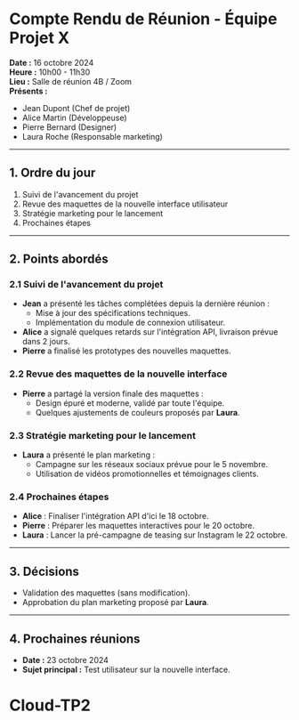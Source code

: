 # Compte Rendu de Réunion - Équipe Projet X

**Date :** 16 octobre 2024  
**Heure :** 10h00 - 11h30  
**Lieu :** Salle de réunion 4B / Zoom  
**Présents :**  
- Jean Dupont (Chef de projet)  
- Alice Martin (Développeuse)  
- Pierre Bernard (Designer)  
- Laura Roche (Responsable marketing)  

---

## 1. Ordre du jour

1. Suivi de l'avancement du projet
2. Revue des maquettes de la nouvelle interface utilisateur
3. Stratégie marketing pour le lancement
4. Prochaines étapes

---

## 2. Points abordés

### 2.1 Suivi de l'avancement du projet  
- **Jean** a présenté les tâches complétées depuis la dernière réunion :
  - Mise à jour des spécifications techniques.
  - Implémentation du module de connexion utilisateur.
- **Alice** a signalé quelques retards sur l'intégration API, livraison prévue dans 2 jours.
- **Pierre** a finalisé les prototypes des nouvelles maquettes.

### 2.2 Revue des maquettes de la nouvelle interface  
- **Pierre** a partagé la version finale des maquettes :
  - Design épuré et moderne, validé par toute l'équipe.
  - Quelques ajustements de couleurs proposés par **Laura**.

### 2.3 Stratégie marketing pour le lancement  
- **Laura** a présenté le plan marketing :
  - Campagne sur les réseaux sociaux prévue pour le 5 novembre.
  - Utilisation de vidéos promotionnelles et témoignages clients.

### 2.4 Prochaines étapes  
- **Alice** : Finaliser l'intégration API d'ici le 18 octobre.  
- **Pierre** : Préparer les maquettes interactives pour le 20 octobre.  
- **Laura** : Lancer la pré-campagne de teasing sur Instagram le 22 octobre.

---

## 3. Décisions

- Validation des maquettes (sans modification).
- Approbation du plan marketing proposé par **Laura**.

---

## 4. Prochaines réunions

- **Date :** 23 octobre 2024  
- **Sujet principal :** Test utilisateur sur la nouvelle interface.
# Cloud-TP2
